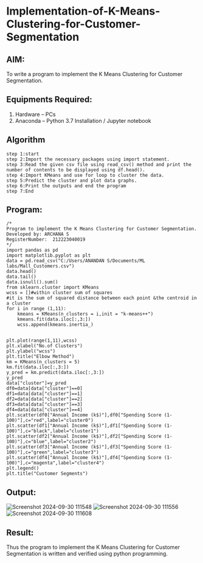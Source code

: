 # Implementation-of-K-Means-Clustering-for-Customer-Segmentation
## AIM:
To write a program to implement the K Means Clustering for Customer Segmentation.
## Equipments Required:
1. Hardware – PCs
2. Anaconda – Python 3.7 Installation / Jupyter notebook
## Algorithm
```
step 1:start
step 2:Import the necessary packages using import statement.
step 3:Read the given csv file using read_csv() method and print the number of contents to be displayed using df.head().
step 4:Import KMeans and use for loop to cluster the data.
step 5:Predict the cluster and plot data graphs.
step 6:Print the outputs and end the program
step 7:End
```
## Program:
```
/*
Program to implement the K Means Clustering for Customer Segmentation.
Developed by: ARCHANA S
RegisterNumber:  212223040019
*/
import pandas as pd
import matplotlib.pyplot as plt
data = pd.read_csv("C:/Users/ANANDAN S/Documents/ML labs/Mall_Customers.csv")
data.head()
data.tail()
data.isnull().sum()
from sklearn.cluster import KMeans
wcss = []#within cluster sum of squares
#it is the sum of squared distance between each point &the centroid in a cluster
for i in range (1,11):
    kmeans = KMeans(n_clusters = i,init = "k-means++")
    kmeans.fit(data.iloc[:,3:])
    wcss.append(kmeans.inertia_)
    
    
plt.plot(range(1,11),wcss)
plt.xlabel("No.of Clusters")
plt.ylabel("wcss")
plt.title("Elbow Method")
km = KMeans(n_clusters = 5)
km.fit(data.iloc[:,3:])
y_pred = km.predict(data.iloc[:,3:])
y_pred
data["cluster"]=y_pred
df0=data[data["cluster"]==0]
df1=data[data["cluster"]==1]
df2=data[data["cluster"]==2]
df3=data[data["cluster"]==3]
df4=data[data["cluster"]==4]
plt.scatter(df0["Annual Income (k$)"],df0["Spending Score (1-100)"],c="red",label="cluster0")
plt.scatter(df1["Annual Income (k$)"],df1["Spending Score (1-100)"],c="black",label="cluster1")
plt.scatter(df2["Annual Income (k$)"],df2["Spending Score (1-100)"],c="blue",label="cluster2")
plt.scatter(df3["Annual Income (k$)"],df3["Spending Score (1-100)"],c="green",label="cluster3")
plt.scatter(df4["Annual Income (k$)"],df4["Spending Score (1-100)"],c="magenta",label="cluster4")
plt.legend()
plt.title("Customer Segments")
```
## Output:
![Screenshot 2024-09-30 111548](https://github.com/user-attachments/assets/8a954dfb-308e-4f2d-8704-185975e16699)
![Screenshot 2024-09-30 111556](https://github.com/user-attachments/assets/0850cab4-9dde-4582-9d25-102cedc92ca6)
![Screenshot 2024-09-30 111608](https://github.com/user-attachments/assets/47de30d4-7d61-4d27-bbbc-66c781e7ae50)
## Result:
Thus the program to implement the K Means Clustering for Customer Segmentation is written and verified using python programming.

